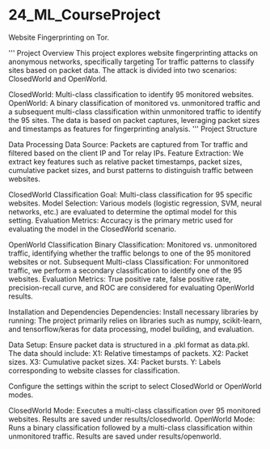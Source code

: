 # 24_ML_CourseProject
Website Fingerprinting on Tor.

'''
Project Overview
This project explores website fingerprinting attacks on anonymous networks, specifically targeting Tor traffic patterns to classify sites based on packet data. The attack is divided into two scenarios: ClosedWorld and OpenWorld.

ClosedWorld: Multi-class classification to identify 95 monitored websites.
OpenWorld: A binary classification of monitored vs. unmonitored traffic and a subsequent multi-class classification within unmonitored traffic to identify the 95 sites.
The data is based on packet captures, leveraging packet sizes and timestamps as features for fingerprinting analysis.
'''
Project Structure

Data Processing
Data Source: Packets are captured from Tor traffic and filtered based on the client IP and Tor relay IPs.
Feature Extraction: We extract key features such as relative packet timestamps, packet sizes, cumulative packet sizes, and burst patterns to distinguish traffic between websites.


ClosedWorld Classification
Goal: Multi-class classification for 95 specific websites.
Model Selection: Various models (logistic regression, SVM, neural networks, etc.) are evaluated to determine the optimal model for this setting.
Evaluation Metrics: Accuracy is the primary metric used for evaluating the model in the ClosedWorld scenario.

OpenWorld Classification
Binary Classification: Monitored vs. unmonitored traffic, identifying whether the traffic belongs to one of the 95 monitored websites or not.
Subsequent Multi-class Classification: For unmonitored traffic, we perform a secondary classification to identify one of the 95 websites.
Evaluation Metrics: True positive rate, false positive rate, precision-recall curve, and ROC are considered for evaluating OpenWorld results.


Installation and Dependencies
Dependencies: Install necessary libraries by running:
The project primarily relies on libraries such as numpy, scikit-learn, and tensorflow/keras for data processing, model building, and evaluation.


Data Setup: Ensure packet data is structured in a .pkl format as data.pkl. The data should include:
X1: Relative timestamps of packets.
X2: Packet sizes.
X3: Cumulative packet sizes.
X4: Packet bursts.
Y: Labels corresponding to website classes for classification.


Configure the settings within the script to select ClosedWorld or OpenWorld modes.

ClosedWorld Mode: Executes a multi-class classification over 95 monitored websites.
Results are saved under results/closedworld.
OpenWorld Mode: Runs a binary classification followed by a multi-class classification within unmonitored traffic.
Results are saved under results/openworld.
